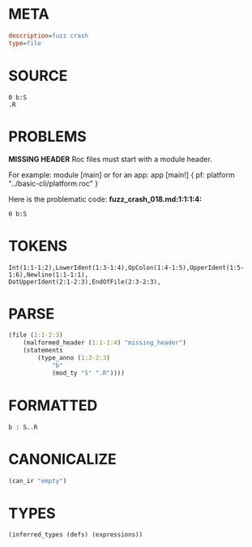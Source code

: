# META
~~~ini
description=fuzz crash
type=file
~~~
# SOURCE
~~~roc
0 b:S
.R
~~~
# PROBLEMS
**MISSING HEADER**
Roc files must start with a module header.

For example:
        module [main]
or for an app:
        app [main!] { pf: platform "../basic-cli/platform.roc" }

Here is the problematic code:
**fuzz_crash_018.md:1:1:1:4:**
```roc
0 b:S
```


# TOKENS
~~~zig
Int(1:1-1:2),LowerIdent(1:3-1:4),OpColon(1:4-1:5),UpperIdent(1:5-1:6),Newline(1:1-1:1),
DotUpperIdent(2:1-2:3),EndOfFile(2:3-2:3),
~~~
# PARSE
~~~clojure
(file (1:1-2:3)
	(malformed_header (1:1-1:4) "missing_header")
	(statements
		(type_anno (1:3-2:3)
			"b"
			(mod_ty "S" ".R"))))
~~~
# FORMATTED
~~~roc
b : S..R
~~~
# CANONICALIZE
~~~clojure
(can_ir "empty")
~~~
# TYPES
~~~clojure
(inferred_types (defs) (expressions))
~~~